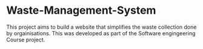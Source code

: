 # Waste-Management-System
This project aims to build a website that simplifies the waste collection done by orgainisations.
This was developed as part of the Software engingeering Course project.

